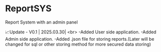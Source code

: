# ReportSYS
Report System with an admin panel


📈Update - V0.1 | 2025.03.30| <br\>
  -Added User side application.
  -Added Admin side application.
  -Added .json file for storing reports.(Later will be changed for sql or other storing method for more secured data storing)
